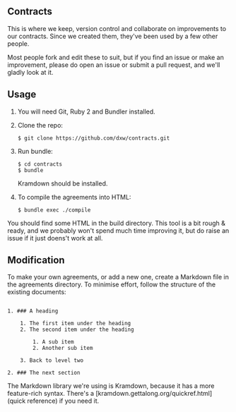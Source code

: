 ## Contracts

This is where we keep, version control and collaborate on improvements to our contracts. Since we created them, they've been used by a few other people.

Most people fork and edit these to suit, but if you find an issue or make an improvement, please do open an issue or submit a pull request, and we'll gladly look at it. 

## Usage

1. You will need Git, Ruby 2 and Bundler installed.

2. Clone the repo:

   ``` 
   $ git clone https://github.com/dxw/contracts.git
   ```
3. Run bundle:
   
   ```
   $ cd contracts
   $ bundle
   ```

   Kramdown should be installed.
   
4. To compile the agreements into HTML:
   
   ```
   $ bundle exec ./compile
   ```

You should find some HTML in the build directory. This tool is a bit rough & ready, and we probably won't spend much time improving it, but do raise an issue if it just doens't work at all.

## Modification

To make your own agreements, or add a new one, create a Markdown file in the agreements directory. To minimise effort, follow the structure of the existing documents:

```

1. ### A heading

    1. The first item under the heading
    2. The second item under the heading
   
        1. A sub item
        2. Another sub item
        
    3. Back to level two
  
2. ### The next section
```

The Markdown library we're using is Kramdown, because it has a more feature-rich syntax. There's a [kramdown.gettalong.org/quickref.html](quick reference) if you need it.
